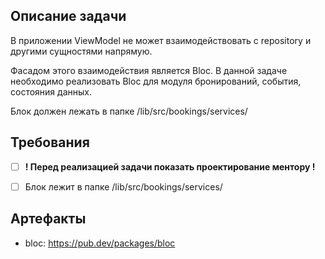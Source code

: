 ## Описание задачи

В приложении ViewModel не может взаимодействовать с repository и другими сущностями напрямую.

Фасадом этого взаимодействия является Bloc.
В данной задаче необходимо реализовать Bloc для модуля бронирований, события, состояния данных.

Блок должен лежать в папке /lib/src/bookings/services/


## Требования

* [ ] **! Перед реализацией задачи показать проектирование ментору !**
* [ ] Блок лежит в папке /lib/src/bookings/services/


## Артефакты

- bloc: https://pub.dev/packages/bloc

 